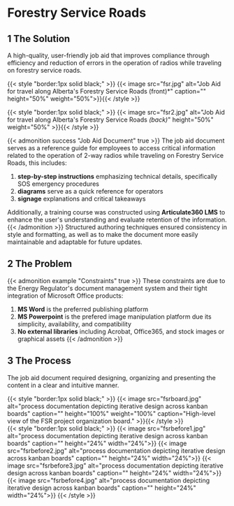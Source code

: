 # Forestry Service Roads

<!--more-->

## 1 The Solution
A high-quality, user-friendly job aid that improves compliance through efficiency and reduction of errors in the operation of radios while traveling on forestry service roads.

{{< style "border:1px solid black;" >}}
{{< image src="fsr.jpg" alt="Job Aid for travel along Alberta's Forestry Service Roads (front)*" caption="" height="50%" weight="50%">}}{{< /style >}}

{{< style "border:1px solid black;" >}}
{{< image src="fsr2.jpg" alt="Job Aid for travel along Alberta's Forestry Service Roads *(back)*" height="50%" weight="50%" >}}{{< /style >}}

{{< admonition success "Job Aid Document" true >}} 
The job aid document serves as a reference guide for employees to access critical information related to the operation of 2-way radios while traveling on Forestry Service Roads, this includes:
1. **step-by-step instructions** emphasizing technical details, specifically SOS emergency procedures
1. **diagrams** serve as a quick reference for operators 
1. **signage** explanations and critical takeaways


Additionally, a training course was constructed using **Articulate360 LMS** to enhance the user's understanding and evaluate retention of the information.
{{< /admonition >}}
Structured authoring techniques ensured consistency in style and formatting, as well as to make the document more easily maintainable and adaptable for future updates.

## 2 The Problem

{{< admonition example "Constraints" true >}}
These constraints are due to the Energy Regulator's document management system and their tight integration of Microsoft Office products:
1. **MS Word** is the preferred publishing platform 
1. **MS Powerpoint** is the prefered image manipulation platform due its simplicity, availability, and compatibility
1. **No external libraries** including Acrobat, Office365, and stock images or graphical assets
{{< /admonition >}}

## 3 The Process
The job aid document required designing, organizing and presenting the content in a clear and intuitive manner. 

{{< style "border:1px solid black;" >}}
{{< image src="fsrboard.jpg" alt="process documentation depicting iterative design across kanban boards" caption="" height="100%" weight="100%" caption="High-level view of the FSR project organization board." >}}{{< /style >}}
<br>
{{< style "border:1px solid black;" >}}
{{< image src="fsrbefore1.jpg" alt="process documentation depicting iterative design across kanban boards" caption="" height="24%" width="24%">}}
{{< image src="fsrbefore2.jpg" alt="process documentation depicting iterative design across kanban boards" caption="" height="24%" width="24%">}}
{{< image src="fsrbefore3.jpg" alt="process documentation depicting iterative design across kanban boards" caption="" height="24%" width="24%">}}
{{< image src="fsrbefore4.jpg" alt="process documentation depicting iterative design across kanban boards" caption="" height="24%" width="24%">}}
{{< /style >}}


